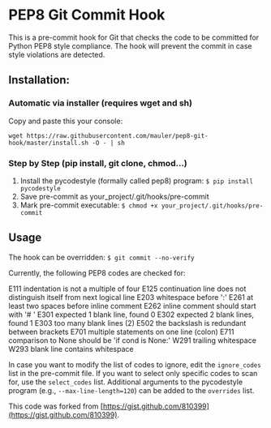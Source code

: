 PEP8 Git Commit Hook
====================

This is a pre-commit hook for Git that checks the code to be committed
for Python PEP8 style compliance.  The hook will prevent the commit in
case style violations are detected.

## Installation:

### Automatic via installer (requires wget and sh)

Copy and paste this your console:
```
wget https://raw.githubusercontent.com/mauler/pep8-git-hook/master/install.sh -O - | sh
```

### Step by Step (pip install, git clone, chmod...)
1. Install the pycodestyle (formally called pep8) program: ```$ pip install pycodestyle```
2. Save pre-commit as your_project/.git/hooks/pre-commit
3. Mark pre-commit executable: ```$ chmod +x your_project/.git/hooks/pre-commit```

## Usage
The hook can be overridden: ```$ git commit --no-verify```

Currently, the following PEP8 codes are checked for:

E111 indentation is not a multiple of four
E125 continuation line does not distinguish itself from next logical line
E203 whitespace before ':'
E261 at least two spaces before inline comment
E262 inline comment should start with '# '
E301 expected 1 blank line, found 0
E302 expected 2 blank lines, found 1
E303 too many blank lines (2)
E502 the backslash is redundant between brackets
E701 multiple statements on one line (colon)
E711 comparison to None should be 'if cond is None:'
W291 trailing whitespace
W293 blank line contains whitespace

In case you want to modify the list of codes to ignore, edit the
```ignore_codes``` list in the pre-commit file.
If you want to select only specific codes to scan for, use the
```select_codes``` list.
Additional arguments to the pycodestyle program (e.g., ```--max-line-length=120```) can be added to the ```overrides``` list.

This code was forked from [https://gist.github.com/810399](https://gist.github.com/810399).
